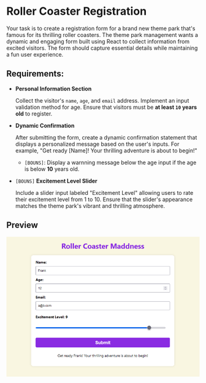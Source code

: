 # Roller Coaster Registration

Your task is to create a registration form for a brand new theme park that's famous for its thrilling roller coasters. The theme park management wants a dynamic and engaging form built using React to collect information from excited visitors. The form should capture essential details while maintaining a fun user experience.

## Requirements:

- **Personal Information Section**

  Collect the visitor's `name`, `age`, and `email` address.
  Implement an input validation method for age. Ensure that visitors must be **at least `10` years old** to register.

- **Dynamic Confirmation**

  After submitting the form, create a dynamic confirmation statement that displays a personalized message based on the user's inputs. For example, "Get ready [Name]! Your thrilling adventure is about to begin!"

  - `[BOUNS]`: Display a warnning message below the age input if the age is below **10** years old.

- `[BOUNS]` **Excitement Level Slider**

  Include a slider input labeled "Excitement Level" allowing users to rate their excitement level from 1 to 10. Ensure that the slider's appearance matches the theme park's vibrant and thrilling atmosphere.

## Preview

<img src="./assets/result.png">
